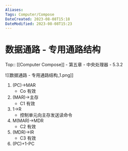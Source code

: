 ```yaml
---
Aliases: 
Tags: Computer/Compose 
DateCreated: 2023-08-08T15:18
DateModified: 2023-08-08T15:23
---
```

# 数据通路 - 专用通路结构

Top:: [[Computer Compose]] - 第五章 - 中央处理器 - 5.3.2

![[数据通路 - 专用通路结构_1.png]]

1. (PC)→MAR
	- Co 有效
2. (MAR)→主存
	- C1 有效
3. 1→R
	- 控制单元向主存发送读命令
4. M(MAR)→MDR
	- C2 有效
5. (MDR)→IR
	- C3 有效
6. (PC)+1-PC
